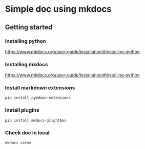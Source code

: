 # Simple doc using mkdocs

## Getting started

### Installing python
https://www.mkdocs.org/user-guide/installation/#installing-python

### Installing mkdocs
https://www.mkdocs.org/user-guide/installation/#installing-python

### Install markdown extensions
```
pip install pymdown-extensions
```

### Install plugins
```
pip install mkdocs-glightbox
```

### Check doc in local
```
mkdocs serve
```
